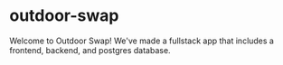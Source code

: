 # outdoor-swap
Welcome to Outdoor Swap!
We've made a fullstack app that includes a frontend, backend, and postgres database.